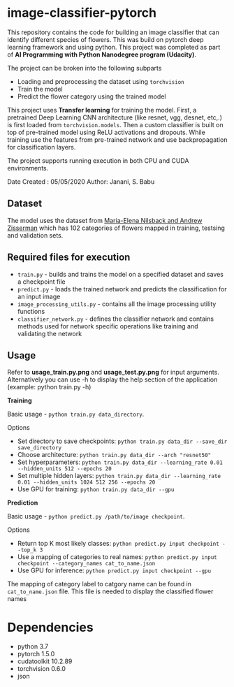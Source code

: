 # image-classifier-pytorch
This repository contains the code for building an image classifier that can identify different species of flowers. This was build on pytorch deep learning framework and using python. This project was completed as part of **AI Programming with Python Nanodegree program (Udacity)**.

The project can be broken into the following subparts
* Loading and preprocessing the dataset using `torchvision`
* Train the model
* Predict the flower category using the trained model 

This project uses **Transfer learning** for training the model. First, a pretrained Deep Learning CNN architecture (like resnet, vgg, desnet, etc,.) is first loaded from `torchvision.models`. Then a custom classifier is built on top of pre-trained model using ReLU activations and dropouts. While training use the features from pre-trained network and use backpropagation for classification layers.   

The project supports running execution in both CPU and CUDA environments.

Date Created : 05/05/2020
Author: Janani, S. Babu

## Dataset
The model uses the dataset from [Maria-Elena Nilsback and Andrew Zisserman](http://www.robots.ox.ac.uk/~vgg/data/flowers/102/index.html) which has 102 categories of flowers mapped in training, testsing and validation sets. 

## Required files for execution
* `train.py` - builds and trains the model on a specified dataset and saves a checkpoint file
* `predict.py` - loads the trained network and predicts the classification for an input image
* `image_processing_utils.py` - contains all the image processing utility functions
* `classifier_network.py` - defines the classifier network and contains methods used for network specific operations like training and validating the network

## Usage
Refer to **usage_train.py.png** and **usage_test.py.png** for input arguments. Alternatively you can use -h to display the help section of the application (example: python train.py -h)

**Training**

Basic usage - `python train.py data_directory`.  

Options
* Set directory to save checkpoints: `python train.py data_dir --save_dir save_directory`
* Choose architecture: `python train.py data_dir --arch "resnet50"`
* Set hyperparameters: `python train.py data_dir --learning_rate 0.01 --hidden_units 512 --epochs 20`
* Set multiple hidden layers: `python train.py data_dir --learning_rate 0.01 --hidden_units 1024 512 256 --epochs 20`
* Use GPU for training: `python train.py data_dir --gpu`

**Prediction**

Basic usage - `python predict.py /path/to/image checkpoint`.
 
Options
* Return top K most likely classes: `python predict.py input checkpoint --top_k 3`
* Use a mapping of categories to real names: `python predict.py input checkpoint --category_names cat_to_name.json`
* Use GPU for inference: `python predict.py input checkpoint --gpu`

The mapping of category label to catgory name can be found in `cat_to_name.json` file. This file is needed to display the classified flower names

# Dependencies
* python 3.7
* pytorch 1.5.0
* cudatoolkit 10.2.89
* torchvision 0.6.0 
* json
